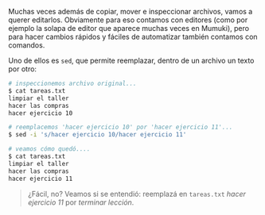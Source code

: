 Muchas veces además de copiar, mover e inspeccionar archivos, vamos a querer editarlos. Obviamente para eso contamos con editores (como por ejemplo la solapa de editor que aparece muchas veces en Mumuki), pero para hacer cambios rápidos y fáciles de automatizar también contamos con comandos.   

Uno de ellos es `sed`, que permite reemplazar, dentro de un archivo un texto por otro: 

```bash
# inspeccionemos archivo original... 
$ cat tareas.txt
limpiar el taller
hacer las compras
hacer ejercicio 10

# reemplacemos 'hacer ejercicio 10' por 'hacer ejercicio 11'...
$ sed -i 's/hacer ejercicio 10/hacer ejercicio 11' 

# veamos cómo quedó....
$ cat tareas.txt
limpiar el taller
hacer las compras
hacer ejercicio 11
```

> ¿Fácil, no? Veamos si se entendió: reemplazá en `tareas.txt` _hacer ejercicio 11_ por _terminar lección_.





